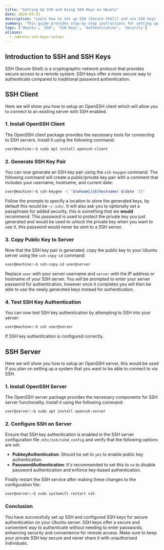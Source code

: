 ```yaml
---
title: "Setting Up SSH and Using SSH Keys on Ubuntu"
date: 2024-03-21
description: "Learn how to set up SSH (Secure Shell) and use SSH keys for secure authentication on Ubuntu."
summary: "This guide provides step-by-step instructions for setting up SSH (Secure Shell) and configuring SSH keys for secure authentication on Ubuntu, enhancing security and convenience for remote access."
tags: ['Ubuntu', 'SSH', 'SSH Keys', 'Authentication', 'Security']
aliases:
  - /ubuntu-ssh-keys-setup/
---
```


## Introduction to SSH and SSH Keys

SSH (Secure Shell) is a cryptographic network protocol that provides secure access to a remote system. SSH keys offer a more secure way to authenticate compared to traditional password authentication.


## SSH Client

Here we will show you how to setup an OpenSSH client which will allow you to connect to an existing server with SSH enabled.

### 1. Install OpenSSH Client

The OpenSSH client package provides the necessary tools for connecting to SSH servers. Install it using the following command:

```bash
user@machine:~$ sudo apt install openssh-client
```

### 2. Generate SSH Key Pair

You can now generate an SSH key pair using the `ssh-keygen` command. The following command will create a public/private key pair with a comment that includes your username, hostname, and current date:

```bash
user@machine:~$ ssh-keygen -C "$(whoami)@$(hostname) $(date -I)"
```

Follow the prompts to specify a location to store the generated keys, by default this would be `~/.ssh/`. It will also ask you to optionally set a passphrase for added security, this is something that we **would** recommend.  This password is used to protect the private key you just generated and would be used to unlock the private key when you want to use it, this password would never be sent to a SSH server.

### 3. Copy Public Key to Server

Now that the SSH key pair is generated, copy the public key to your Ubuntu server using the `ssh-copy-id` command:

```bash
user@machine:~$ ssh-copy-id user@server
```

Replace `user` with your server username and `server` with the IP address or hostname of your SSH server. You will be prompted to enter your server password for authentication, however once it completes you will then be able to use the newly generated keys instead for authentication.



### 4. Test SSH Key Authentication

You can now test SSH key authentication by attempting to SSH into your server:

```bash
user@machine:~$ ssh user@server
```

If SSH key authentication is configured correctly.



## SSH Server

Here we will show you how to setup an OpenSSH server, this would be used if you plan on setting up a system that you want to be able to connect to via SSH. 


### 1. Install OpenSSH Server

The OpenSSH server package provides the necessary components for SSH server functionality.  Install it using the following command:

```bash
user@server:~$ sudo apt install openssh-server
```


### 2. Configure SSH on Server

Ensure that SSH key authentication is enabled in the SSH server configuration file `/etc/ssh/sshd_config` and verify that the following options are set:

- **PubkeyAuthentication**: Should be set to `yes` to enable public key authentication.
- **PasswordAuthentication**: It's recommended to set this to `no` to disable password authentication and enforce key-based authentication.

Finally restart the SSH service after making these changes to the configuration file:

```bash
user@server:~$ sudo systemctl restart ssh
```


### Conclusion

You have successfully set up SSH and configured SSH keys for secure authentication on your Ubuntu server. SSH keys offer a secure and convenient way to authenticate without needing to enter passwords, enhancing security and convenience for remote access. Make sure to keep your private SSH key secure and never share it with unauthorised individuals.
